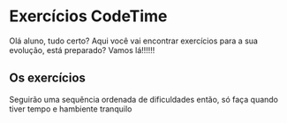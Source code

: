 # Exercícios CodeTime
Olá aluno, tudo certo?
Aqui você vai encontrar exercícios para a sua evolução, está preparado? Vamos lá!!!!!!

## Os exercícios
 
Seguirão uma sequência ordenada de dificuldades então, só faça quando tiver tempo e hambiente tranquilo